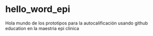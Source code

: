 # hello_word_epi
Hola mundo de los prototipos para la autocalificación usando github education en la maestria epi clinica
